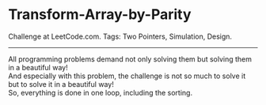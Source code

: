 # Transform-Array-by-Parity
Challenge at LeetCode.com. Tags: Two Pointers, Simulation, Design.

-------------------------------------------------------------------------------------------------------------------------------------------------------------------------
All programming problems demand not only solving them but solving them in a beautiful way!<br/>
And especially with this problem, the challenge is not so much to solve it but to solve it in a beautiful way!<br/>
So, everything is done in one loop, including the sorting.
